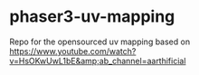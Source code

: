 # phaser3-uv-mapping
Repo for the opensourced uv mapping based on https://www.youtube.com/watch?v=HsOKwUwL1bE&amp;ab_channel=aarthificial
